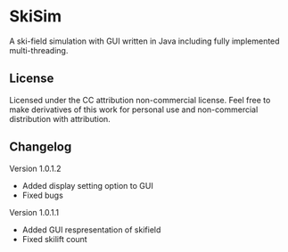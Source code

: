 # SkiSim
A ski-field simulation with GUI written in Java including fully implemented multi-threading.

## License
Licensed under the CC attribution non-commercial license. Feel free to make derivatives of this work for personal use and non-commercial distribution with attribution.

## Changelog
Version 1.0.1.2

- Added display setting option to GUI
- Fixed bugs

Version 1.0.1.1
- Added GUI respresentation of skifield
- Fixed skilift count
